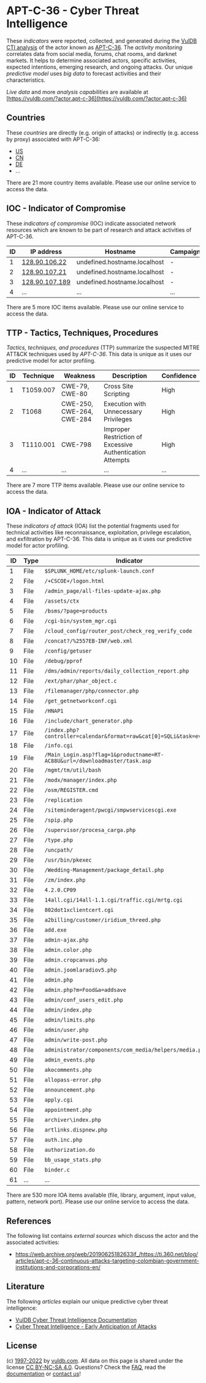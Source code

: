 # APT-C-36 - Cyber Threat Intelligence

These _indicators_ were reported, collected, and generated during the [VulDB CTI analysis](https://vuldb.com/?kb.cti) of the actor known as [APT-C-36](https://vuldb.com/?actor.apt-c-36). The _activity monitoring_ correlates data from social media, forums, chat rooms, and darknet markets. It helps to determine associated actors, specific activities, expected intentions, emerging research, and ongoing attacks. Our unique _predictive model_ uses _big data_ to forecast activities and their characteristics.

_Live data_ and more _analysis capabilities_ are available at [https://vuldb.com/?actor.apt-c-36](https://vuldb.com/?actor.apt-c-36)

## Countries

These _countries_ are directly (e.g. origin of attacks) or indirectly (e.g. access by proxy) associated with APT-C-36:

* [US](https://vuldb.com/?country.us)
* [CN](https://vuldb.com/?country.cn)
* [DE](https://vuldb.com/?country.de)
* ...

There are 21 more country items available. Please use our online service to access the data.

## IOC - Indicator of Compromise

These _indicators of compromise_ (IOC) indicate associated network resources which are known to be part of research and attack activities of APT-C-36.

ID | IP address | Hostname | Campaign | Confidence
-- | ---------- | -------- | -------- | ----------
1 | [128.90.106.22](https://vuldb.com/?ip.128.90.106.22) | undefined.hostname.localhost | - | High
2 | [128.90.107.21](https://vuldb.com/?ip.128.90.107.21) | undefined.hostname.localhost | - | High
3 | [128.90.107.189](https://vuldb.com/?ip.128.90.107.189) | undefined.hostname.localhost | - | High
4 | ... | ... | ... | ...

There are 5 more IOC items available. Please use our online service to access the data.

## TTP - Tactics, Techniques, Procedures

_Tactics, techniques, and procedures_ (TTP) summarize the suspected MITRE ATT&CK techniques used by _APT-C-36_. This data is unique as it uses our predictive model for actor profiling.

ID | Technique | Weakness | Description | Confidence
-- | --------- | -------- | ----------- | ----------
1 | T1059.007 | CWE-79, CWE-80 | Cross Site Scripting | High
2 | T1068 | CWE-250, CWE-264, CWE-284 | Execution with Unnecessary Privileges | High
3 | T1110.001 | CWE-798 | Improper Restriction of Excessive Authentication Attempts | High
4 | ... | ... | ... | ...

There are 7 more TTP items available. Please use our online service to access the data.

## IOA - Indicator of Attack

These _indicators of attack_ (IOA) list the potential fragments used for technical activities like reconnaissance, exploitation, privilege escalation, and exfiltration by APT-C-36. This data is unique as it uses our predictive model for actor profiling.

ID | Type | Indicator | Confidence
-- | ---- | --------- | ----------
1 | File | `$SPLUNK_HOME/etc/splunk-launch.conf` | High
2 | File | `/+CSCOE+/logon.html` | High
3 | File | `/admin_page/all-files-update-ajax.php` | High
4 | File | `/assets/ctx` | Medium
5 | File | `/bsms/?page=products` | High
6 | File | `/cgi-bin/system_mgr.cgi` | High
7 | File | `/cloud_config/router_post/check_reg_verify_code` | High
8 | File | `/concat?/%2557EB-INF/web.xml` | High
9 | File | `/config/getuser` | High
10 | File | `/debug/pprof` | Medium
11 | File | `/dms/admin/reports/daily_collection_report.php` | High
12 | File | `/ext/phar/phar_object.c` | High
13 | File | `/filemanager/php/connector.php` | High
14 | File | `/get_getnetworkconf.cgi` | High
15 | File | `/HNAP1` | Low
16 | File | `/include/chart_generator.php` | High
17 | File | `/index.php?controller=calendar&format=raw&cat[0]=SQLi&task=events` | High
18 | File | `/info.cgi` | Medium
19 | File | `/Main_Login.asp?flag=1&productname=RT-AC88U&url=/downloadmaster/task.asp` | High
20 | File | `/mgmt/tm/util/bash` | High
21 | File | `/modx/manager/index.php` | High
22 | File | `/osm/REGISTER.cmd` | High
23 | File | `/replication` | Medium
24 | File | `/siteminderagent/pwcgi/smpwservicescgi.exe` | High
25 | File | `/spip.php` | Medium
26 | File | `/supervisor/procesa_carga.php` | High
27 | File | `/type.php` | Medium
28 | File | `/uncpath/` | Medium
29 | File | `/usr/bin/pkexec` | High
30 | File | `/Wedding-Management/package_detail.php` | High
31 | File | `/zm/index.php` | High
32 | File | `4.2.0.CP09` | Medium
33 | File | `14all.cgi/14all-1.1.cgi/traffic.cgi/mrtg.cgi` | High
34 | File | `802dot1xclientcert.cgi` | High
35 | File | `a2billing/customer/iridium_threed.php` | High
36 | File | `add.exe` | Low
37 | File | `admin-ajax.php` | High
38 | File | `admin.color.php` | High
39 | File | `admin.cropcanvas.php` | High
40 | File | `admin.joomlaradiov5.php` | High
41 | File | `admin.php` | Medium
42 | File | `admin.php?m=Food&a=addsave` | High
43 | File | `admin/conf_users_edit.php` | High
44 | File | `admin/index.php` | High
45 | File | `admin/limits.php` | High
46 | File | `admin/user.php` | High
47 | File | `admin/write-post.php` | High
48 | File | `administrator/components/com_media/helpers/media.php` | High
49 | File | `admin_events.php` | High
50 | File | `akocomments.php` | High
51 | File | `allopass-error.php` | High
52 | File | `announcement.php` | High
53 | File | `apply.cgi` | Medium
54 | File | `appointment.php` | High
55 | File | `archiver\index.php` | High
56 | File | `artlinks.dispnew.php` | High
57 | File | `auth.inc.php` | Medium
58 | File | `authorization.do` | High
59 | File | `bb_usage_stats.php` | High
60 | File | `binder.c` | Medium
61 | ... | ... | ...

There are 530 more IOA items available (file, library, argument, input value, pattern, network port). Please use our online service to access the data.

## References

The following list contains _external sources_ which discuss the actor and the associated activities:

* https://web.archive.org/web/20190625182633if_/https://ti.360.net/blog/articles/apt-c-36-continuous-attacks-targeting-colombian-government-institutions-and-corporations-en/

## Literature

The following _articles_ explain our unique predictive cyber threat intelligence:

* [VulDB Cyber Threat Intelligence Documentation](https://vuldb.com/?kb.cti)
* [Cyber Threat Intelligence - Early Anticipation of Attacks](https://www.scip.ch/en/?labs.20201022)

## License

(c) [1997-2022](https://vuldb.com/?kb.changelog) by [vuldb.com](https://vuldb.com/?kb.about). All data on this page is shared under the license [CC BY-NC-SA 4.0](https://creativecommons.org/licenses/by-nc-sa/4.0/). Questions? Check the [FAQ](https://vuldb.com/?kb.faq), read the [documentation](https://vuldb.com/?kb) or [contact us](https://vuldb.com/?contact)!
